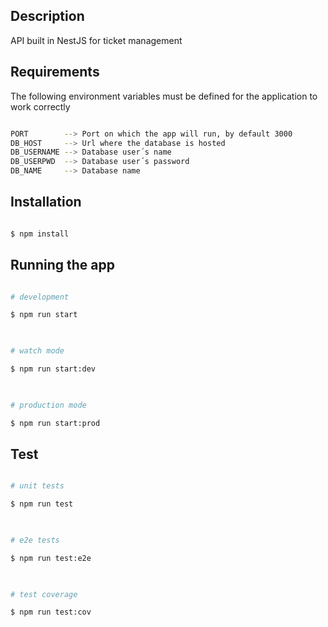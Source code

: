 
## Description

  API built in NestJS for ticket management 

  
## Requirements
The following environment variables must be defined for the application to work correctly

```bash

PORT		--> Port on which the app will run, by default 3000
DB_HOST		--> Url where the database is hosted
DB_USERNAME	--> Database user´s name
DB_USERPWD	--> Database user´s password
DB_NAME		--> Database name

```

## Installation

  

```bash

$ npm install

```

  

## Running the app

  

```bash

# development

$ npm run start

  

# watch mode

$ npm run start:dev

  

# production mode

$ npm run start:prod

```

  

## Test

  

```bash

# unit tests

$ npm run test

  

# e2e tests

$ npm run test:e2e

  

# test coverage

$ npm run test:cov

```
